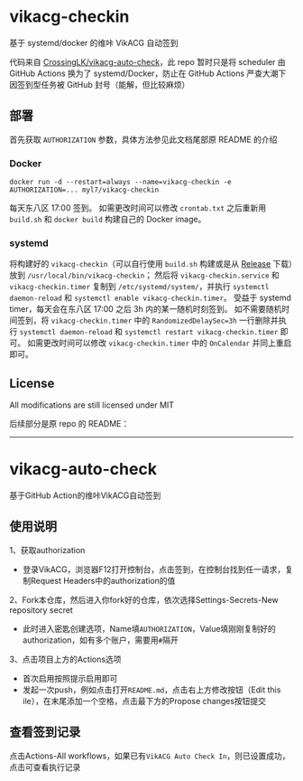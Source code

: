 # vikacg-checkin

基于 systemd/docker 的维咔 VikACG 自动签到

代码来自 [CrossingLK/vikacg-auto-check](https://github.com/CrossingLK/vikacg-auto-check)，此 repo 暂时只是将 scheduler 由 GitHub Actions 换为了 systemd/Docker，防止在 GitHub Actions 严查大潮下因签到型任务被 GitHub 封号（能解，但比较麻烦）

## 部署

首先获取 `AUTHORIZATION` 参数，具体方法参见此文档尾部原 README 的介绍

### Docker

```
docker run -d --restart=always --name=vikacg-checkin -e AUTHORIZATION=... myl7/vikacg-checkin
```

每天东八区 17:00 签到。
如需更改时间可以修改 `crontab.txt` 之后重新用 `build.sh` 和 `docker build` 构建自己的 Docker image。

### systemd

将构建好的 `vikacg-checkin`（可以自行使用 `build.sh` 构建或是从 [Release](https://github.com/myl7/vikacg-checkin/releases) 下载）放到 `/usr/local/bin/vikacg-checkin`；
然后将 `vikacg-checkin.service` 和 `vikacg-checkin.timer` 复制到 `/etc/systemd/system/`，并执行 `systemctl daemon-reload` 和 `systemctl enable vikacg-checkin.timer`。
受益于 systemd timer，每天会在东八区 17:00 之后 3h 内的某一随机时刻签到。
如不需要随机时间签到，将 `vikacg-checkin.timer` 中的 `RandomizedDelaySec=3h` 一行删除并执行 `systemctl daemon-reload` 和 `systemctl restart vikacg-checkin.timer` 即可。
如需更改时间可以修改 `vikacg-checkin.timer` 中的 `OnCalendar` 并同上重启即可。

## License

All modifications are still licensed under MIT

后续部分是原 repo 的 README：

---

# vikacg-auto-check

基于GitHub Action的维咔VikACG自动签到

## 使用说明

1、获取authorization

- 登录VikACG，浏览器F12打开控制台，点击签到，在控制台找到任一请求，复制Request Headers中的authorization的值

2、Fork本仓库，然后进入你fork好的仓库，依次选择Settings-Secrets-New repository secret

- 此时进入密匙创建选项，Name填`AUTHORIZATION`，Value填刚刚复制好的authorization，如有多个账户，需要用`#`隔开

3、点击项目上方的Actions选项

- 首次启用按照提示启用即可
- 发起一次push，例如点击打开`README.md`，点击右上方修改按钮（Edit this ile），在末尾添加一个空格，点击最下方的Propose changes按钮提交

## 查看签到记录

点击Actions-All workflows，如果已有`VikACG Auto Check In`，则已设置成功，点击可查看执行记录
